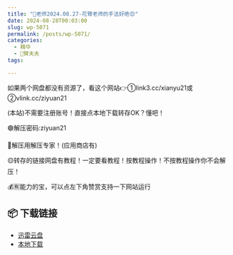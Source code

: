 ```yaml
---
title: "🌸老师2024.08.27-花臂老师的手法好绝😍"
date: 2024-08-28T00:03:00
slug: wp-5071
permalink: /posts/wp-5071/
categories:
  - 精华
  - 🌸臂夫夫
tags:

---
```


如果两个网盘都没有资源了，看这个网站👉①link3.cc/xianyu21或②vlink.cc/ziyuan21

(本站)不需要注册账号！直接点本地下载转存OK？懂吧！

🟢解压密码:ziyuan21

🔵解压用解压专家！(应用商店有)

🟡转存的链接网盘有教程！一定要看教程！按教程操作！不按教程操作你不会解压！

💰🈶能力的宝，可以点左下角赞赏支持一下网站运行

## 📦 下载链接
- [迅雷云盘](https://blziyuan21.com/pay-download/5071?key=feb71eb8f4&down_id=0)
- [本地下载](https://blziyuan21.com/pay-download/5071?key=feb71eb8f4&down_id=1)

